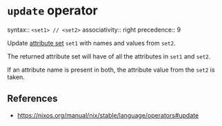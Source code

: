 # `update` operator

syntax:: `<set1> // <set2>`
associativity:: right
precedence:: 9

Update [attribute set](programming/languages/nix/data-types/attribute-set) `set1` with names and values from `set2`.

The returned attribute set will have of all the attributes in `set1` and `set2`.

If an attribute name is present in both, the attribute value from the `set2` is taken.

## References

- https://nixos.org/manual/nix/stable/language/operators#update